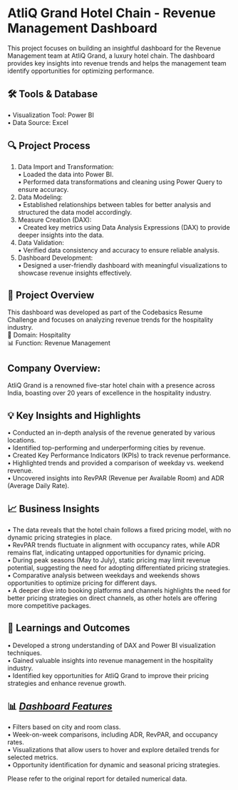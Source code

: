 # AtliQ Grand Hotel Chain - Revenue Management Dashboard
This project focuses on building an insightful dashboard for the Revenue Management team at AtliQ Grand, a luxury hotel chain. The dashboard provides key insights into revenue trends and helps the management team identify opportunities for optimizing performance.
## 🛠 Tools & Database
•	Visualization Tool: Power BI <br />
•	Data Source: Excel <br />
## 🔍 Project Process <br />
1.	Data Import and Transformation: <br />
•	Loaded the data into Power BI. <br />
•	Performed data transformations and cleaning using Power Query to ensure accuracy. <br />
2.	Data Modeling: <br />
•	Established relationships between tables for better analysis and structured the data model accordingly. <br />
3.	Measure Creation (DAX): <br />
•	Created key metrics using Data Analysis Expressions (DAX) to provide deeper insights into the data. <br />
4.	Data Validation: <br />
•	Verified data consistency and accuracy to ensure reliable analysis. <br />
5.	Dashboard Development: <br />
•	Designed a user-friendly dashboard with meaningful visualizations to showcase revenue insights effectively. <br />
## 🌟 Project Overview <br />
This dashboard was developed as part of the Codebasics Resume Challenge and focuses on analyzing revenue trends for the hospitality industry. <br />
🏨 Domain: Hospitality <br />
📊 Function: Revenue Management <br />
## Company Overview:
AtliQ Grand is a renowned five-star hotel chain with a presence across India, boasting over 20 years of excellence in the hospitality industry. <br />
## 💡 Key Insights and Highlights
•	Conducted an in-depth analysis of the revenue generated by various locations. <br />
•	Identified top-performing and underperforming cities by revenue. <br />
•	Created Key Performance Indicators (KPIs) to track revenue performance. <br />
•	Highlighted trends and provided a comparison of weekday vs. weekend revenue. <br />
•	Uncovered insights into RevPAR (Revenue per Available Room) and ADR (Average Daily Rate). <br />
## 📈 Business Insights
•	The data reveals that the hotel chain follows a fixed pricing model, with no dynamic pricing strategies in place. <br />
•	RevPAR trends fluctuate in alignment with occupancy rates, while ADR remains flat, indicating untapped opportunities for dynamic pricing. <br />
•	During peak seasons (May to July), static pricing may limit revenue potential, suggesting the need for adopting differentiated pricing strategies. <br />
•	Comparative analysis between weekdays and weekends shows opportunities to optimize pricing for different days. <br />
•	A deeper dive into booking platforms and channels highlights the need for better pricing strategies on direct channels, as other hotels are offering more competitive packages. <br />
## 📖 Learnings and Outcomes
•	Developed a strong understanding of DAX and Power BI visualization techniques. <br />
•	Gained valuable insights into revenue management in the hospitality industry. <br />
•	Identified key opportunities for AtliQ Grand to improve their pricing strategies and enhance revenue growth. <br />
## 📊 _[Dashboard Features](https://github.com/saumya1904/AtliQ-Grand-Hotel-Chain-Revenue-Management-Dashboard/blob/main/home.png)_
•	Filters based on city and room class. <br />
•	Week-on-week comparisons, including ADR, RevPAR, and occupancy rates. <br />
•	Visualizations that allow users to hover and explore detailed trends for selected metrics. <br />
•	Opportunity identification for dynamic and seasonal pricing strategies. <br />

Please refer to the original report for detailed numerical data.
